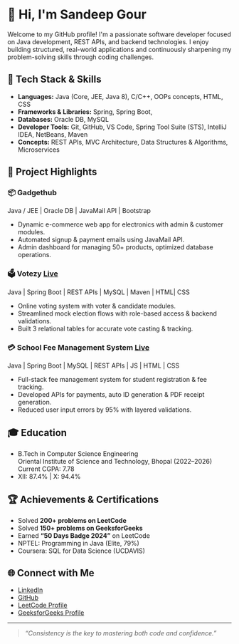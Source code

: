 # 👋 Hi, I'm Sandeep Gour

Welcome to my GitHub profile! I'm a passionate software developer focused on Java development, REST APIs, and backend technologies. I enjoy building structured, real-world applications and continuously sharpening my problem-solving skills through coding challenges.

## 🔧 Tech Stack & Skills

- **Languages:** Java (Core, JEE, Java 8), C/C++, OOPs concepts, HTML, CSS
- **Frameworks & Libraries:**  Spring, Spring Boot,
- **Databases:** Oracle DB, MySQL
- **Developer Tools:** Git, GitHub, VS Code, Spring Tool Suite (STS), IntelliJ IDEA, NetBeans, Maven
- **Concepts:** REST APIs, MVC Architecture, Data Structures & Algorithms, Microservices

## 🧠 Project Highlights

### 📦 Gadgethub
Java / JEE | Oracle DB | JavaMail API | Bootstrap  
- Dynamic e-commerce web app for electronics with admin & customer modules.
- Automated signup & payment emails using JavaMail API.
- Admin dashboard for managing 50+ products, optimized database operations.

### 🗳️ Votezy  [Live](https://votezy-frontend.netlify.app/)
Java | Spring Boot | REST APIs | MySQL | Maven | HTML| CSS
- Online voting system with voter & candidate modules.
- Streamlined mock election flows with role-based access & backend validations.
- Built 3 relational tables for accurate vote casting & tracking.

### 💳 School Fee Management System [Live](https://schoo-fee-management-frontend.netlify.app/)
Java | Spring Boot | MySQL | REST APIs | JS | HTML | CSS 
- Full-stack fee management system for student registration & fee tracking.
- Developed APIs for payments, auto ID generation & PDF receipt generation.
- Reduced user input errors by 95% with layered validations.

## 🎓 Education
- B.Tech in Computer Science Engineering  
  Oriental Institute of Science and Technology, Bhopal (2022–2026)  
  Current CGPA: 7.78
- XII: 87.4% | X: 94.4%

## 🏆 Achievements & Certifications
- Solved **200+ problems on LeetCode**
- Solved **150+ problems on GeeksforGeeks**
- Earned **“50 Days Badge 2024”** on LeetCode
- NPTEL: Programming in Java (Elite, 79%)
- Coursera: SQL for Data Science (UCDAVIS)

## 🌐 Connect with Me
- [LinkedIn](https://www.linkedin.com/in/sandeep-gour-552a99263/)
- [GitHub](https://github.com/sandeepgour-github)
- [LeetCode Profile](https://leetcode.com/u/sandeepgour597/)
- [GeeksforGeeks Profile](https://www.geeksforgeeks.org/user/sandeepgqqwg/)

---

> *“Consistency is the key to mastering both code and confidence.”*
